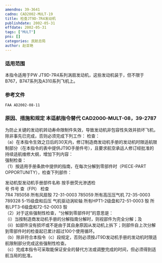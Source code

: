 ```yaml
---
amendno: 39-3641  
cadno: CAD2002-MULT-19  
title: 检查JT9D-7R4发动机  
publishdate: 2002-05-31  
effdate: 2002-05-31  
tags: ["MULT"]  
pns: []  
categories: 民航总局  
author: 赵亚艳  
---
```

  
### 适用范围  
本指令适用于PW JT9D-7R4系列涡扇发动机，这些发动机装于，但不限于B767，B747系列及A310系列飞机上。  
  
<!--more-->  
### 参考文件  
    FAA AD2002-08-11  
  
### 原因、措施和规定 本适航指令替代 CAD2000-MULT-08，39-2787  
为防止关键的发动机转动寿命限制件失效，导致发动机非包容性失效并损坏飞机，除非事先已完成，否则必须完成下列工作：     检查：  
   （a）在本指令生效之日后的30天内，修订制造商发动机手册的发动机时限适航限制部分（在本指令的表中提供JT9D手册件号），且要求航空承运人修订经批准的持续适航维修大纲，增加下列内容：  
    强制检查：  
（1）按适用手册条款中提供的指南，在每次分解到零部件时（PIECE-PART OPPORTUNITY），检查下列部件：  
  
      
发动机型发动机手册部件名称 	按手册荧光渗透检  
号 件号 	查（FPI） 检查  
7R4 785058 所有风扇彀 72-31-0003 785059 所有高压压气机 72-35-0003 789328 5-15级盘和后压 气机驱动涡轮轴 所有HPT1-2级盘和72-51-0003 彀 所有LPT3-6级盘和72-52-0003 彀  
（2）对于这些强制性检查，“分解到零部件时”的意思是：  
       （i）当按制造商发动机手册的分解指南分解时，则视部件为完全分解；及  
（ii）如部件没有损坏或不是由于其自身原因从发动机上拆下；则部件自上次分解到零部件时的检查起已累计超过100个使用循环。  
   （b）除非符合本指令（c）段规定，否则必须按JT9D发动机手册的发动机时限适航限制部分完成这些强制性检查。  
   （c）完成本指令可采取能保证安全的替代方法或调整完成的时间，但必须得到适航当局的批准。  
  

